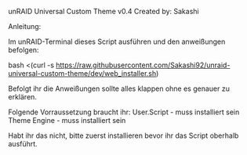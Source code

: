 unRAID Universal Custom Theme v0.4
Created by: Sakashi

Anleitung:

Im unRAID-Terminal dieses Script ausführen und den anweißungen befolgen: 

bash <(curl -s https://raw.githubusercontent.com/Sakashi92/unraid-universal-custom-theme/dev/web_installer.sh)

Befolgt ihr die Anweißungen sollte alles klappen ohne es genauer zu erklären.

Folgende Vorraussetzung braucht ihr:
User.Script - muss installiert sein
Theme Engine - muss installiert sein

Habt ihr das nicht, bitte zuerst installieren bevor ihr das Script oberhalb ausführt.